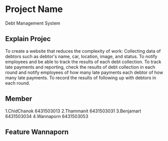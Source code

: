 # Project Name

Debt Management System 

## Explain Projec
To create a website that reduces the complexity of work:  Collecting data of debtors such as debtor's name, car, location, image, and status. 
To notify employees and be able to track the results of each debt collection.
To track late payments and reporting, check the results of debt collection in each round and notify employees of how many late payments each debtor of how many late payments.
To record the results of following up with debtors in each round.

## Member
1.ChidChanok 6431503013
2.Thammanit 6431503031
3.Benjamart 6431503034
4.Wannaporn 6431503053

## Feature Wannaporn

